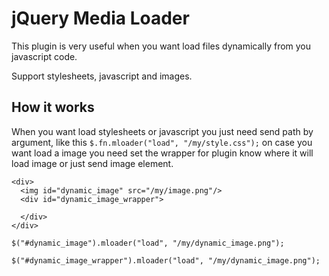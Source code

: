 jQuery Media Loader
============

This plugin is very useful when you want load files dynamically from you javascript
code.

Support stylesheets, javascript and images.

How it works
--------------

When you want load stylesheets or javascript you just need send path by argument,
like this ``$.fn.mloader("load", "/my/style.css");`` on case you want load a
image you need set the wrapper for plugin know where it will load image or just
send image element.

```
<div>
  <img id="dynamic_image" src="/my/image.png"/>
  <div id="dynamic_image_wrapper">

  </div>
</div>
```

```
$("#dynamic_image").mloader("load", "/my/dynamic_image.png");

$("#dynamic_image_wrapper").mloader("load", "/my/dynamic_image.png");
```
